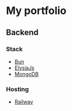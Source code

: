 # My portfolio
## Backend
### Stack
- [Bun](https://bun.sh/)
- [ElysiaJs](https://elysiajs.com/)
- [MongoDB](https://www.mongodb.com/)
### Hosting
- [Railway](https://railway.app/)
